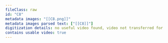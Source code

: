```yaml
---
fileClass: raw
id: "C8"
metadata images: "[[C8.png]]"
metadata images parsed text: ["[[C8]]"]
digitization details: no useful video found, video not transferred for parsing
contains usable video: true
---
```

